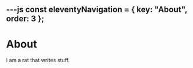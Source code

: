 ---js
const eleventyNavigation = {
	key: "About",
	order: 3
};
---

# About

I am a rat that writes stuff.
